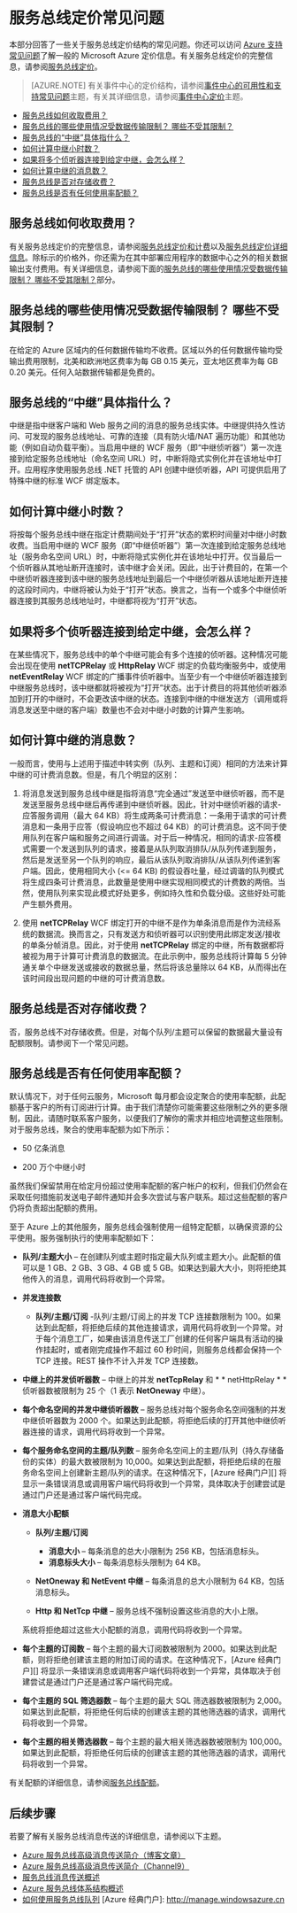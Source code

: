 <properties 
   pageTitle="服务总线定价常见问题 | Microsoft Azure"
   description="回答了一些关于服务总线定价结构的常见问题。"
   services="service-bus"
   documentationCenter="na"
   authors="sethmanheim"
   manager="timlt"
   editor="tysonn" />
<tags 
   ms.service="service-bus"
   ms.date="12/28/2015"
   wacn.date="03/17/2016" />

# 服务总线定价常见问题

本部分回答了一些关于服务总线定价结构的常见问题。你还可以访问 [Azure 支持常见问题](http://go.microsoft.com/fwlink/?LinkID=185083)了解一般的 Microsoft Azure 定价信息。有关服务总线定价的完整信息，请参阅[服务总线定价](/pricing/details/service-bus/)。

>[AZURE.NOTE] 有关事件中心的定价结构，请参阅[事件中心的可用性和支持常见问题](/documentation/articles/event-hubs-availability-and-support-faq)主题，有关其详细信息，请参阅[事件中心定价](/pricing/details/event-hubs/)主题。

- [服务总线如何收取费用？](#how-do-you-charge-for-service-bus)
- [服务总线的哪些使用情况受数据传输限制？ 哪些不受其限制？](#what-usage-of-service-bus-is-subject-to-data-transfer-what-is-not)
- [服务总线的“中继”具体指什么？](#what-exactly-is-a-service-bus-quotrelayquot)
- [如何计算中继小时数？](#how-is-the-relay-hours-meter-calculated)
- [如果将多个侦听器连接到给定中继，会怎么样？](#what-if-i-have-more-than-one-listener-connected-to-a-given-relay)
- [如何计算中继的消息数？](#how-is-the-messages-meter-calculated-for-relays)
- [服务总线是否对存储收费？](#does-service-bus-charge-for-storage)
- [服务总线是否有任何使用率配额？](#does-service-bus-have-any-usage-quotas)

## 服务总线如何收取费用？

有关服务总线定价的完整信息，请参阅[服务总线定价和计费](https://msdn.microsoft.com/zh-cn/library/dn831889.aspx)以及[服务总线定价详细信息](/pricing/details/service-bus/)。除标示的价格外，你还需为在其中部署应用程序的数据中心之外的相关数据输出支付费用。有关详细信息，请参阅下面的[服务总线的哪些使用情况受数据传输限制？ 哪些不受其限制？](#what-usage-of-service-bus-is-subject-to-data-transfer-what-is-not)部分。

## 服务总线的哪些使用情况受数据传输限制？ 哪些不受其限制？

在给定的 Azure 区域内的任何数据传输均不收费。区域以外的任何数据传输均受输出费用限制，北美和欧洲地区费率为每 GB 0.15 美元，亚太地区费率为每 GB 0.20 美元。任何入站数据传输都是免费的。

## 服务总线的“中继”具体指什么？

中继是指中继客户端和 Web 服务之间的消息的服务总线实体。中继提供持久性访问、可发现的服务总线地址、可靠的连接（具有防火墙/NAT 遍历功能）和其他功能（例如自动负载平衡）。当启用中继的 WCF 服务（即“中继侦听器”）第一次连接到给定服务总线地址（命名空间 URL）时，中断将隐式实例化并在该地址中打开。应用程序使用服务总线 .NET 托管的 API 创建中继侦听器，API 可提供启用了特殊中继的标准 WCF 绑定版本。

## <a name="How-is-the-Relay-Hours-meter-calculated?"></a>如何计算中继小时数？

将按每个服务总线中继在指定计费期间处于“打开”状态的累积时间量对中继小时数收费。当启用中继的 WCF 服务（即“中继侦听器”）第一次连接到给定服务总线地址（服务命名空间 URL）时，中断将隐式实例化并在该地址中打开。仅当最后一个侦听器从其地址断开连接时，该中继才会关闭。因此，出于计费目的，在第一个中继侦听器连接到该中继的服务总线地址到最后一个中继侦听器从该地址断开连接的这段时间内，中继将被认为处于“打开”状态。换言之，当有一个或多个中继侦听器连接到其服务总线地址时，中继都将视为“打开”状态。

## 如果将多个侦听器连接到给定中继，会怎么样？

在某些情况下，服务总线中的单个中继可能会有多个连接的侦听器。这种情况可能会出现在使用 **netTCPRelay** 或 **HttpRelay** WCF 绑定的负载均衡服务中，或使用 **netEventRelay** WCF 绑定的广播事件侦听器中。当至少有一个中继侦听器连接到中继服务总线时，该中继都就将被视为“打开”状态。出于计费目的将其他侦听器添加到打开的中继时，不会更改该中继的状态。连接到中继的中继发送方（调用或将消息发送至中继的客户端）数量也不会对中继小时数的计算产生影响。

## 如何计算中继的消息数？

一般而言，使用与上述用于描述中转实例（队列、主题和订阅）相同的方法来计算中继的可计费消息数。但是，有几个明显的区别：

1. 将消息发送到服务总线中继是指将消息“完全通过”发送至中继侦听器，而不是发送至服务总线中继后再传递到中继侦听器。因此，针对中继侦听器的请求-应答服务调用（最大 64 KB）将生成两条可计费消息：一条用于请求的可计费消息和一条用于应答（假设响应也不超过 64 KB）的可计费消息。这不同于使用队列在客户端和服务之间进行调谐。对于后一种情况，相同的请求-应答模式需要一个发送到队列的请求，接着是从队列取消排队/从队列传递到服务，然后是发送至另一个队列的响应，最后从该队列取消排队/从该队列传递到客户端。因此，使用相同大小 (<= 64 KB) 的假设吞吐量，经过调谐的队列模式将生成四条可计费消息，此数量是使用中继实现相同模式的计费数的两倍。当然，使用队列来实现此模式好处更多，例如持久性和负载分级。这些好处可能产生额外费用。

2. 使用 **netTCPRelay** WCF 绑定打开的中继不是作为单条消息而是作为流经系统的数据流。换而言之，只有发送方和侦听器可以识别使用此绑定发送/接收的单条分帧消息。因此，对于使用 **netTCPRelay** 绑定的中继，所有数据都将被视为用于计算可计费消息的数据流。在此示例中，服务总线将计算每 5 分钟通关单个中继发送或接收的数据总量，然后将该总量除以 64 KB，从而得出在该时间段出现问题的中继的可计费消息数。

## 服务总线是否对存储收费？

否，服务总线不对存储收费。但是，对每个队列/主题可以保留的数据最大量设有配额限制。请参阅下一个常见问题。

## 服务总线是否有任何使用率配额？

默认情况下，对于任何云服务，Microsoft 每月都会设定聚合的使用率配额，此配额基于客户的所有订阅进行计算。由于我们清楚你可能需要这些限制之外的更多限制，因此，请随时联系客户服务，以便我们了解你的需求并相应地调整这些限制。对于服务总线，聚合的使用率配额为如下所示：

- 50 亿条消息

- 200 万个中继小时

虽然我们保留禁用在给定月份超过使用率配额的客户帐户的权利，但我们仍然会在采取任何措施前发送电子邮件通知并会多次尝试与客户联系。超过这些配额的客户仍将负责超出配额的费用。

至于 Azure 上的其他服务，服务总线会强制使用一组特定配额，以确保资源的公平使用。服务强制执行的使用率配额如下：

- **队列/主题大小** – 在创建队列或主题时指定最大队列或主题大小。此配额的值可以是 1 GB、2 GB、3 GB、4 GB 或 5 GB。如果达到最大大小，则将拒绝其他传入的消息，调用代码将收到一个异常。

- **并发连接数**
	- **队列/主题/订阅** -队列/主题/订阅上的并发 TCP 连接数限制为 100。如果达到此配额，将拒绝后续的其他连接请求，调用代码将收到一个异常。对于每个消息工厂，如果由该消息传送工厂创建的任何客户端具有活动的操作挂起时，或者刚完成操作不超过 60 秒时间，则服务总线都会保持一个 TCP 连接。REST 操作不计入并发 TCP 连接数。


- **中继上的并发侦听器数** – 中继上的并发 **netTcpRelay** 和 * * netHttpRelay * * 侦听器数被限制为 25 个（1 表示 **NetOneway** 中继）。

- **每个命名空间的并发中继侦听器数** – 服务总线对每个服务命名空间强制的并发中继侦听器数为 2000 个。如果达到此配额，将拒绝后续的打开其他中继侦听器连接的请求，调用代码将收到一个异常。

- **每个服务命名空间的主题/队列数** – 服务命名空间上的主题/队列（持久存储备份的实体）的最大数被限制为 10,000。如果达到此配额，将拒绝后续的在服务命名空间上创建新主题/队列的请求。在这种情况下，[Azure 经典门户][] 将显示一条错误消息或调用客户端代码将收到一个异常，具体取决于创建尝试是通过门户还是通过客户端代码完成。

- **消息大小配额**
	- **队列/主题/订阅**
		- **消息大小** – 每条消息的总大小限制为 256 KB，包括消息标头。
		- **消息标头大小** – 每条消息标头限制为 64 KB。

	- **NetOneway 和 NetEvent 中继** – 每条消息的总大小限制为 64 KB，包括消息标头。
	- **Http 和 NetTcp 中继** – 服务总线不强制设置这些消息的大小上限。

	系统将拒绝超过这些大小配额的消息，调用代码将收到一个异常。

- **每个主题的订阅数** – 每个主题的最大订阅数被限制为 2000。如果达到此配额，则将拒绝创建该主题的附加订阅的请求。在这种情况下，[Azure 经典门户][] 将显示一条错误消息或调用客户端代码将收到一个异常，具体取决于创建尝试是通过门户还是通过客户端代码完成。

- **每个主题的 SQL 筛选器数** – 每个主题的最大 SQL 筛选器数被限制为 2,000。如果达到此配额，将拒绝任何后续的创建该主题的其他筛选器的请求，调用代码将收到一个异常。

- **每个主题的相关筛选器数** – 每个主题的最大相关筛选器数被限制为 100,000。如果达到此配额，将拒绝任何后续的创建该主题的其他筛选器的请求，调用代码将收到一个异常。

有关配额的详细信息，请参阅[服务总线配额](/documentation/articles/service-bus-quotas)。

## 后续步骤

若要了解有关服务总线消息传送的详细信息，请参阅以下主题。

- [Azure 服务总线高级消息传送简介（博客文章）](http://azure.microsoft.com/blog/introducing-azure-service-bus-premium-messaging/)
- [Azure 服务总线高级消息传送简介（Channel9）](https://channel9.msdn.com/Blogs/Subscribe/Introducing-Azure-Service-Bus-Premium-Messaging)
- [服务总线消息传送概述](/documentation/articles/service-bus-messaging-overview)
- [Azure 服务总线体系结构概述](/documentation/articles/service-bus-fundamentals-hybrid-solutions)
- [如何使用服务总线队列](/documentation/articles/service-bus-dotnet-how-to-use-queues) 
[Azure 经典门户]: http://manage.windowsazure.cn

<!---HONumber=Mooncake_0215_2016-->